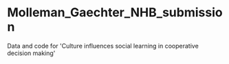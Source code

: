 # Molleman_Gaechter_NHB_submission
Data and code for 'Culture influences social learning in cooperative decision making'
